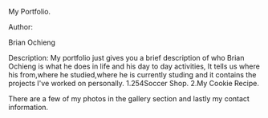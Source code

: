 
My Portfolio.

Author:

Brian Ochieng

Description:
My portfolio just gives you a brief description of who  Brian Ochieng is what he does in life 
and his day to day activities,
It tells us where his from,where he studied,where he is currently studing and it contains the projects I've worked on personally.
1.254Soccer Shop.
2.My Cookie Recipe.

There are a few of my photos in the gallery section and lastly my contact information.


